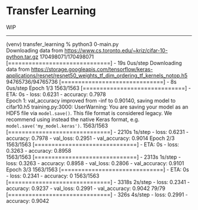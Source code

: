 # Transfer Learning

WIP

---

(venv) <myUser> transfer_learning % python3 0-main.py   
Downloading data from https://www.cs.toronto.edu/~kriz/cifar-10-python.tar.gz
170498071/170498071 [==============================] - 19s 0us/step
Downloading data from https://storage.googleapis.com/tensorflow/keras-applications/resnet/resnet50_weights_tf_dim_ordering_tf_kernels_notop.h5
94765736/94765736 [==============================] - 8s 0us/step
Epoch 1/3
1563/1563 [==============================] - ETA: 0s - loss: 0.6231 - accuracy: 0.7978     
Epoch 1: val_accuracy improved from -inf to 0.90140, saving model to cifar10.h5
<filePath>training.py:3000: UserWarning: You are saving your model as an HDF5 file via `model.save()`. This file format is considered legacy. We recommend using instead the native Keras format, e.g. `model.save('my_model.keras')`.
1563/1563 [==============================] - 2210s 1s/step - loss: 0.6231 - accuracy: 0.7978 - val_loss: 0.2951 - val_accuracy: 0.9014
Epoch 2/3
1563/1563 [==============================] - ETA: 0s - loss: 0.3263 - accuracy: 0.8958     
1563/1563 [==============================] - 2313s 1s/step - loss: 0.3263 - accuracy: 0.8958 - val_loss: 0.2806 - val_accuracy: 0.9101
Epoch 3/3
1563/1563 [==============================] - ETA: 0s - loss: 0.2341 - accuracy: 0
1563/1563 [==============================] - 3318s 2s/step - loss: 0.2341 - accuracy: 0.9237 - val_loss: 0.2991 - val_accuracy: 0.9042
79/79 [==============================] - 326s 4s/step - loss: 0.2991 - accuracy: 0.9042
